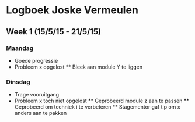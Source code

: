 # Logboek **Joske Vermeulen**
<!--voorbeeld data volgt:-->
## Week 1 (15/5/15 - 21/5/15)
### Maandag
* Goede progressie
* Probleem x opgelost
** Bleek aan module Y te liggen

### Dinsdag
* Trage vooruitgang
* Probleem x toch niet opgelost
** Geprobeerd module z aan te passen
** Geprobeerd om techniek i te verbeteren
** Stagementor gaf tip om x anders aan te pakken
